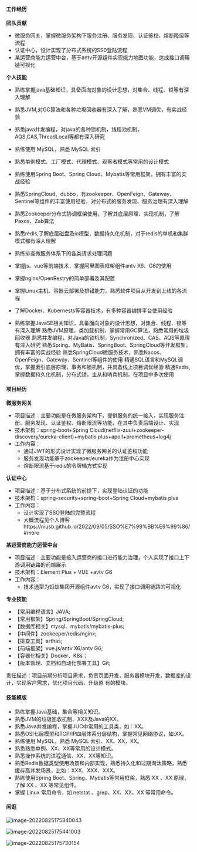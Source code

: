 #### 工作经历

**团队贡献**

- 微服务网关，掌握微服务架构下服务注册、服务发现、认证鉴权、熔断降级等流程
- 认证中心，设计实现了分布式系统的SS0登陆流程
- 某运营商能力运营中台，基于antv开源组件实现能力地图功能，达成接口调用链可视化

**个人技能**

- 熟练掌握java基础知识，具备面向对象的设计思想，对集合、线程、锁等有深入理解
- 熟悉JVM,对GC算法和各种垃圾回收器有深入了解，熟悉VM调优，有实战经验
- 熟悉java并发编程，对java的各种锁机制，线程池机制，AQS,CAS,ThreadLocal等都有深入研究
- 熟练使用 MySQL，熟悉 MySQL 索引
- 熟悉单例模式、工厂模式、代理模式、观察者模式等常用的设计模式
- 熟练使用Spring Boot、Spring Cloud、Mybatis等常用框架，拥有丰富的实战经验
- 熟悉SpringCloud、dubbo，有zookeeper、OpenFeign、Gateway、Sentinel等组件的丰富使用经验，对分布式的服务发现、服务治理有深入理解
- 熟悉Zookeeper分布式协调框架使用，了解其底层原理、实现机制，了解Paxos、Zab算法
- 熟悉redis,了解底层磁盘及io模型，数据持久化机制，对于redis的单机和集群模式都有深入理解
- 熟练排查微服务体系下的各类请求处理问题
- 掌握js、vue等前端技术，掌握阿里图表框架组件antv X6、G6的使用
- 掌握nginx/OpenRestry的简单部署及其配置
- 掌握Linux主机、容器云部署及排错能力，熟悉软件项目从开发到上线的各流程
- 了解Docker、Kubernests等容器技术，有多种容器编排平台使用经验



- 熟练掌握JavaSE相关知识，具备面向对象的设计思想，对集合、线程、锁等有深入理解
  熟悉JVM原理，类加载机制，掌握常用GC算法，熟悉常用的垃圾回收器
  熟悉并发编程，对Java的锁机制，Synchronized、CAS、AQS等原理有深入研究
  熟悉Spring、MyBatis、SpringBoot、SpringCloud等开发框架，拥有丰富的实战经验
  熟悉SpringCloud微服务技术，熟悉Nacos、OpenFeign、Gateway、Sentinel等组件的使用
  精通SQL语言和MySQL调优，掌握索引底层原理，事务和锁机制，并具备线上项目调优经验
  精通Redis,掌握数据持久化机制，分布式锁，主从和哨兵机制，在项目中多次使用

#### 项目经历

**微服务网关**

- 项目描述：主要功能是在微服务架构下，提供服务的统一接入，实现服务注册、服务发现、认证鉴权、熔断限流等功能，在其中负责后端设计、实现
- 技术架构：spring-boot+Spring Cloud(netflix-zuul+zookeeper-discovery/eureka-client)+mybatis plus+apoll+prometheus+log4j
- 工作内容：
  - 通过JWT的形式设计实现了微服务网关的认证鉴权功能
  - 服务发现功能基于zookeeper/eureka作为注册中心实现
  - 熔断限流基于redis的令牌桶方式实现

**认证中心**

- 项目描述：基于分布式系统的前提下，实现登陆认证的功能
- 技术架构：spring-security+spring-boot+Spring Cloud+mybatis plus
- 工作内容：
  - 设计实现了SSO登陆的完整流程
  - 大概流程见个人博客https://niusb.github.io/2022/09/05/SSO%E7%99%BB%E9%99%86/#more

**某运营商能力运营中台**

- 项目描述：主要功能是接入运营商的接口进行能力治理，个人实现了接口上下游调用链路的前端展示
- 技术架构：Element Plus + VUE +avtv G6
- 工作内容：
  - 技术选型为蚂蚁集团开源组件avtv G6，实现了接口调用链路的可视化

**专业技能**

- 【常用编程语言】JAVA;
- 【常用框架】Spring/SpringBoot/SpringCloud;
- 【数据库相关】mysql、mybatis/mybatis-plus;
- 【中间件】zookeeper/redis/nginx;
- 【排查工具】arthas;
- 【前端框架】vue.js/antv X6/antv G6;
- 【容器化相关】Docker、K8s；
- 【版本管理、文档和自动化部署工具】Git;



责任描述：项目前期分析项目需求，负责页面开发，服务器模块开发，数据库的设计，实现客户需求，优化项目代码，升级原
有的模块。



#### 技能模版

- 熟练掌握Java基础，集合等相关知识。
- 熟悉JVM的垃圾回收机制、XXX及Java的XX。
- 熟悉Java并发编程，掌握JUC中常用的工具类，如：XX。
- 熟悉OSI七层模型和TCP/IP四层体系分层结构，掌握常见网络协议，如:XX。
- 熟练使用 MySQL，熟悉 MySQL 索引、XX、XX，XX。
- 熟悉熟悉单例、XX、XX等常用的设计模式。
- 熟悉操作系统的进程通信、XX、XX等知识。
- 熟悉Redis数据类型使用场景和内部实现，熟悉持久化和过期淘汰策略，熟悉缓存高并发场景，比如：XXX、XXX、XXX。
- 熟练使用Spring Boot、Spring、Mybatis等常用框架，熟悉 XX 、XX 原理，了解 XX 、XX 等常见组件。
- 掌握 Linux 常用命令，如 netstat 、grep、XX、XX、XX 等常用命令。





#### 闲逛

![image-20220825175340043](http://rgwngkfs9.hn-bkt.clouddn.com/image-20220825175340043.png)

![image-20220825175441003](http://rgwngkfs9.hn-bkt.clouddn.com/image-20220825175441003.png)

![image-20220825175730154](C:\Users\Administrator\AppData\Roaming\Typora\typora-user-images\image-20220825175730154.png)